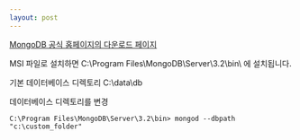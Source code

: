 ```yaml
---
layout: post
---
```



[MongoDB 공식 홈페이지의 다운로드 페이지](https://www.mongodb.com/download-center?jmp=homepage#community)

MSI 파일로 설치하면 C:\Program Files\MongoDB\Server\3.2\bin\ 에 설치됩니다.

기본 데이터베이스 디렉토리 C:\data\db 

데이터베이스 디렉토리를 변경
```
C:\Program Files\MongoDB\Server\3.2\bin> mongod --dbpath "c:\custom_folder"
```



